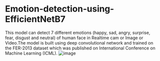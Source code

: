 # Emotion-detection-using-EfficientNetB7
This model can detect 7 different emotions (happy, sad, angry, surprise, fear, disgust and neutral) of human face in Realtime cam or Image or Video.The model is built using deep convolutional network and trained on the FER-2013 dataset which was published on International Conference on Machine Learning (ICML).
![image](https://user-images.githubusercontent.com/110654308/234753734-c342e4b3-1305-4537-9aa6-d9aa3902006b.png)
